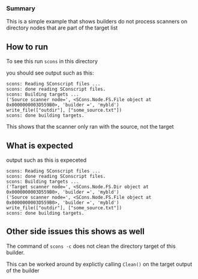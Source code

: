 ### Summary
This is a simple example that shows builders do not process scanners on directory nodes that are part of the target list

## How to run
To see this run `scons` in this directory

you should see output such as this:

```
scons: Reading SConscript files ...
scons: done reading SConscript files.
scons: Building targets ...
('Source scanner node=', <SCons.Node.FS.File object at 0x0000000003D559B0>, 'builder =', 'mybld')
write_file(["outdir"], ["some_source.txt"])
scons: done building targets.
```

This shows that the scanner only ran with the source, not the target

## What is expected
output such as this is expeceted
```
scons: Reading SConscript files ...
scons: done reading SConscript files.
scons: Building targets ...
('Target scanner node=', <SCons.Node.FS.Dir object at 0x0000000003D559B0>, 'builder =', 'mybld')
('Source scanner node=', <SCons.Node.FS.File object at 0x0000000003D559B0>, 'builder =', 'mybld')
write_file(["outdir"], ["some_source.txt"])
scons: done building targets.
```


## Other side issues this shows as well

The command of `scons -c` does not clean the directory target of this builder.

This can be worked around by explictly calling `Clean()` on the target output of the builder

